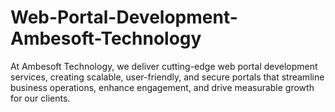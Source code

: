 # Web-Portal-Development-Ambesoft-Technology
At Ambesoft Technology, we deliver cutting-edge web portal development services, creating scalable, user-friendly, and secure portals that streamline business operations, enhance engagement, and drive measurable growth for our clients.
